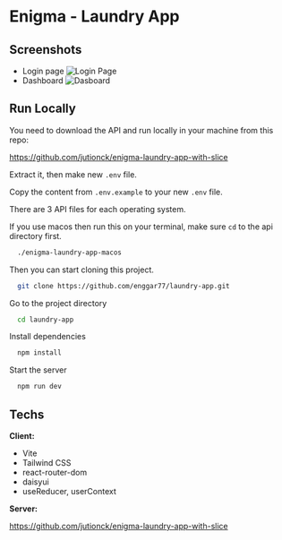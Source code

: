 
# Enigma - Laundry App



## Screenshots

- Login page
![Login Page](https://i.ibb.co.com/WnDr6kL/Screenshot-2024-12-27-at-3-54-08-PM.png)
- Dashboard
![Dasboard](https://i.ibb.co.com/GkFJDmX/Screenshot-2024-12-27-at-3-54-39-PM.png)
## Run Locally

You need to download the API and run locally in your machine from this repo:

https://github.com/jutionck/enigma-laundry-app-with-slice

Extract it, then make new `.env` file.

Copy the content from `.env.example` to your new `.env` file.

There are 3 API files for each operating system.

If you use macos then run this on your terminal, make sure `cd` to the api directory first.

```bash
  ./enigma-laundry-app-macos
```

Then you can start cloning this project.

```bash
  git clone https://github.com/enggar77/laundry-app.git
```

Go to the project directory

```bash
  cd laundry-app
```

Install dependencies

```bash
  npm install
```

Start the server

```bash
  npm run dev
```


## Techs

**Client:**

- Vite
- Tailwind CSS
- react-router-dom
- daisyui
- useReducer, userContext

**Server:**

https://github.com/jutionck/enigma-laundry-app-with-slice
